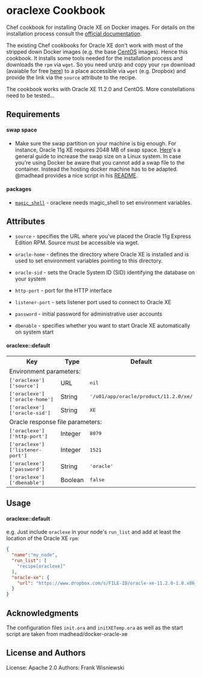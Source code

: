 oraclexe Cookbook
=================
Chef cookbook for installing Oracle XE on Docker images. For details on the installation process consult the [official documentation](http://docs.oracle.com/cd/E17781_01/install.112/e18802/toc.htm#XEINL121).

The existing Chef cookbooks for Oracle XE don't work with most of the stripped down Docker images (e.g. the base [CentOS](https://www.centos.org/) images). Hence this cookbook. It installs some tools needed for the installation process and downloads the `rpm` via `wget`. So you need unzip and copy your `rpm` download (avaiable for free [here](http://www.oracle.com/technetwork/database/database-technologies/express-edition/overview/index.html)) to a place accessible via `wget` (e.g. Dropbox) and provide the link via the `source` attribute to the recipe.

The cookbook works with Oracle XE 11.2.0 and CentOS. More constellations need to be tested...

Requirements
------------

#### swap space
- Make sure the swap partition on your machine is big enough. For instance, Oracle 11g XE requires 2048 MB of swap space. [Here](http://www.cyberciti.biz/faq/linux-add-a-swap-file-howto/)'s a general guide to increase the swap size on a Linux system. In case you're using Docker be aware that you cannot add a swap file to the container. Instead the hosting docker machine has to be adapted. @madhead provides a nice script in his [README](https://github.com/madhead/docker-oracle-xe/blob/master/README.md).

#### packages
- [`magic_shell`](https://github.com/customink-webops/magic_shell) - oraclexe needs magic_shell to set environment variables.

Attributes
----------
- `source` - specifies the URL where you've placed the Oracle 11g Express Edition RPM. Source must be accessible via wget.

- `oracle-home` - defines the directory where Oracle XE is installed and is used to set environment variables pointing to this directory.

- `oracle-sid` - sets the Oracle System ID (SID) identifying the database on your system

- `http-port` - port for the HTTP interface

- `listener-port` - sets listener port used to connect to Oracle XE

- `password` - initial password for administrative user accounts

- `dbenable` - specifies whether you want to start Oracle XE automatically on system start

#### oraclexe::default
<table>
  <tr>
    <th>Key</th>
    <th>Type</th>
    <th>Default</th>
  </tr>
  <tr>
    <td colspan=3>Environment parameters:</td>
  </tr>
  <tr>
    <td><tt>['oraclexe']['source']</tt></td>
    <td>URL</td>
    <td><tt>nil</tt></td>
  </tr>
  <tr>
    <td><tt>['oraclexe']['oracle-home']</tt></td>
    <td>String</td>
    <td><tt>'/u01/app/oracle/product/11.2.0/xe/</tt></td>
  </tr>
  <tr>
    <td><tt>['oraclexe']['oracle-sid']</tt></td>
    <td>String</td>
    <td><tt>XE</tt></td>
  </tr>
  <tr>
    <td colspan=3>Oracle response file parameters:</td>
  </tr>
  <tr>
    <td><tt>['oraclexe']['http-port']</tt></td>
    <td>Integer</td>
    <td><tt>8079</tt></td>
  </tr>
  <tr>
    <td><tt>['oraclexe']['listener-port']</tt></td>
    <td>Integer</td>
    <td><tt>1521</tt></td>
  </tr>
  <tr>
    <td><tt>['oraclexe']['password']</tt></td>
    <td>String</td>
    <td><tt>'oracle'</tt></td>
  </tr>
  <tr>
    <td><tt>['oraclexe']['dbenable']</tt></td>
    <td>Boolean</td>
    <td><tt>false</tt></td>
  </tr>
</table>

Usage
-----
#### oraclexe::default

e.g.
Just include `oraclexe` in your node's `run_list` and add at least the location of the Oracle XE `rpm`:

```json
{
  "name":"my_node",
  "run_list": [
    "recipe[oraclexe]"
  ],
  "oracle-xe": {
    "url": "https://www.dropbox.com/s/FILE-ID/oracle-xe-11.2.0-1.0.x86_64.rpm"
  }
}
```

Acknowledgments
---------------
The configuration files `init.ora` and `initXETemp.ora` as well as the start script are taken from madhead/docker-oracle-xe

License and Authors
-------------------
License: Apache 2.0
Authors: Frank Wisniewski
